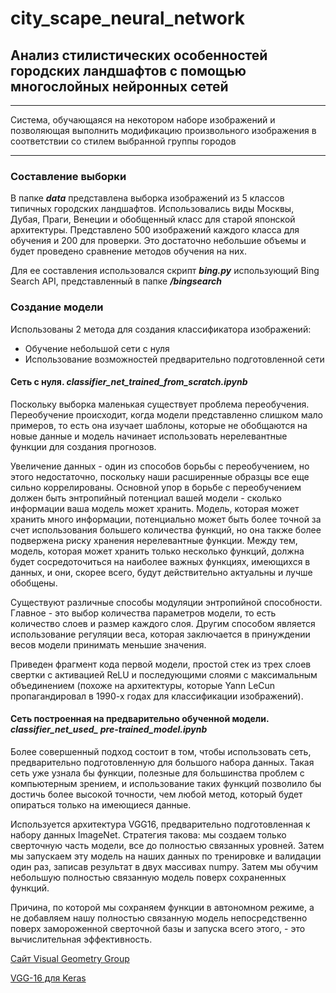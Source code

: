 # city_scape_neural_network

## Анализ стилистических особенностей городских ландшафтов с помощью многослойных нейронных сетей

***

Система, обучающаяся на некотором наборе изображений и позволяющая выполнить модификацию произвольного изображения в соответствии со стилем выбранной группы городов

***

### Составление выборки

В папке ***data*** представлена выборка изображений из 5 классов типичных городских ландшафтов. Использовались виды Москвы, Дубая, Праги, Венеции и обобщенный класс для старой японской архитектуры.
Представлено 500 изображений каждого класса для обучения и 200 для проверки. Это достаточно небольшие объемы и будет проведено сравнение методов обучения на них.

Для ее составления использовался скрипт ***bing.py*** использующий Bing Search API, представленный в папке ***/bingsearch***

### Создание модели

Использованы 2 метода для создания классификатора изображений:
- Обучение небольшой сети с нуля
- Использование возможностей предварительно подготовленной сети

#### Сеть с нуля. ***classifier_net_trained_from_scratch.ipynb***

Поскольку выборка маленькая существует проблема переобучения. Переобучение происходит, когда модели представленно слишком мало примеров, то есть она изучает шаблоны, которые не обобщаются на новые данные и модель начинает использовать нерелевантные функции для создания прогнозов.

Увеличение данных - один из способов борьбы с переобучением, но этого недостаточно, поскольку наши расширенные образцы все еще сильно коррелированы. Основной упор в борьбе с переобучением должен быть энтропийный потенциал вашей модели - сколько информации ваша модель может хранить. Модель, которая может хранить много информации, потенциально может быть более точной за счет использования большего количества функций, но она также более подвержена риску хранения нерелевантные функции. Между тем, модель, которая может хранить только несколько функций, должна будет сосредоточиться на наиболее важных функциях, имеющихся в данных, и они, скорее всего, будут действительно актуальны и лучше обобщены.

Существуют различные способы модуляции энтропийной способности. Главное - это выбор количества параметров модели, то есть количество слоев и размер каждого слоя. Другим способом является использование регуляции веса, которая заключается в принуждении весов модели принимать меньшие значения.

Приведен фрагмент кода первой модели, простой стек из трех слоев свертки с активацией ReLU и последующими слоями с максимальным объединением (похоже на архитектуры, которые Yann LeCun пропагандировал в 1990-х годах для классификации изображений).

#### Сеть построенная на предварительно обученной модели. ***classifier_net_used_ pre-trained_model.ipynb***

Более совершенный подход состоит в том, чтобы использовать сеть, предварительно подготовленную для большого набора данных. Такая сеть уже узнала бы функции, полезные для большинства проблем с компьютерным зрением, и использование таких функций позволило бы достичь более высокой точности, чем любой метод, который будет опираться только на имеющиеся данные.

Используется архитектура VGG16, предварительно подготовленная к набору данных ImageNet. Стратегия такова: мы создаем только сверточную часть модели, все до полностью связанных уровней. Затем мы запускаем эту модель на наших данных по тренировке и валидации один раз, записав результат в двух массивах numpy. Затем мы обучим небольшую полностью связанную модель поверх сохраненных функций.

Причина, по которой мы сохраняем функции в автономном режиме, а не добавляем нашу полностью связанную модель непосредственно поверх замороженной сверточной базы и запуска всего этого, - это вычислительная эффективность.

[Сайт Visual Geometry Group](http://www.robots.ox.ac.uk/~vgg/research/very_deep/)


[VGG-16 для Keras](https://gist.github.com/baraldilorenzo/07d7802847aaad0a35d3)